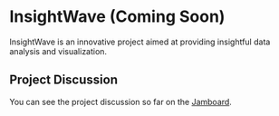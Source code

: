 # InsightWave (Coming Soon)

InsightWave is an innovative project aimed at providing insightful data analysis and visualization.

## Project Discussion

You can see the project discussion so far on the [Jamboard](https://jamboard.google.com/d/1KJLOagToX9qSVKRbQIzPNDgPbND0PY1g9wPFKOkVcNc/edit?usp=sharing).
